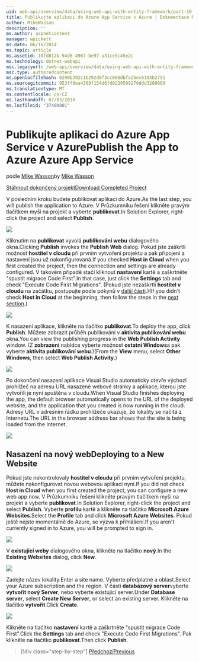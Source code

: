 ```yaml
---
uid: web-api/overview/data/using-web-api-with-entity-framework/part-10
title: Publikujte aplikaci do Azure App Service v Azure | Dokumentace Microsoftu
author: MikeWasson
description: ''
ms.author: aspnetcontent
manager: wpickett
ms.date: 06/16/2014
ms.topic: article
ms.assetid: 10fd812b-94d6-4967-be97-a31ce9c45e2c
ms.technology: dotnet-webapi
msc.legacyurl: /web-api/overview/data/using-web-api-with-entity-framework/part-10
msc.type: authoredcontent
ms.openlocfilehash: 0290b392c1b292d0f3cc080dbfa25ec6103b2751
ms.sourcegitcommit: 953ff9ea4369f154d6fd0239599279ddd3280009
ms.translationtype: MT
ms.contentlocale: cs-CZ
ms.lasthandoff: 07/03/2018
ms.locfileid: "37400801"
---
```

<a name="publish-the-app-to-azure-azure-app-service"></a><span data-ttu-id="cf5e3-102">Publikujte aplikaci do Azure App Service v Azure</span><span class="sxs-lookup"><span data-stu-id="cf5e3-102">Publish the App to Azure Azure App Service</span></span>
====================
<span data-ttu-id="cf5e3-103">podle [Mike Wasson](https://github.com/MikeWasson)</span><span class="sxs-lookup"><span data-stu-id="cf5e3-103">by [Mike Wasson](https://github.com/MikeWasson)</span></span>

[<span data-ttu-id="cf5e3-104">Stáhnout dokončený projekt</span><span class="sxs-lookup"><span data-stu-id="cf5e3-104">Download Completed Project</span></span>](https://github.com/MikeWasson/BookService)

<span data-ttu-id="cf5e3-105">V posledním kroku budete publikovat aplikaci do Azure.</span><span class="sxs-lookup"><span data-stu-id="cf5e3-105">As the last step, you will publish the application to Azure.</span></span> <span data-ttu-id="cf5e3-106">V Průzkumníku řešení klikněte pravým tlačítkem myši na projekt a vyberte **publikovat**.</span><span class="sxs-lookup"><span data-stu-id="cf5e3-106">In Solution Explorer, right-click the project and select **Publish**.</span></span>

![](part-10/_static/image1.png)

<span data-ttu-id="cf5e3-107">Kliknutím na **publikovat** vyvolá **publikování webu** dialogového okna.</span><span class="sxs-lookup"><span data-stu-id="cf5e3-107">Clicking **Publish** invokes the **Publish Web** dialog.</span></span> <span data-ttu-id="cf5e3-108">Pokud jste zaškrtli možnost **hostitel v cloudu** při prvním vytvoření projektu a pak připojení a nastavení jsou už nakonfigurovaná.</span><span class="sxs-lookup"><span data-stu-id="cf5e3-108">If you checked **Host in Cloud** when you first created the project, then the connection and settings are already configured.</span></span> <span data-ttu-id="cf5e3-109">V takovém případě stačí kliknout **nastavení** kartě a zaškrtněte &quot;spustit migrace Code First&quot;.</span><span class="sxs-lookup"><span data-stu-id="cf5e3-109">In that case, just click the **Settings** tab and check &quot;Execute Code First Migrations&quot;.</span></span> <span data-ttu-id="cf5e3-110">(Pokud jste nezaškrtli **hostitel v cloudu** na začátku, postupujte podle pokynů v [další části](#new-website).)</span><span class="sxs-lookup"><span data-stu-id="cf5e3-110">(If you didn't check **Host in Cloud** at the beginning, then follow the steps in the [next section](#new-website).)</span></span>

[![](part-10/_static/image3.png)](part-10/_static/image2.png)

<span data-ttu-id="cf5e3-111">K nasazení aplikace, klikněte na tlačítko **publikovat**.</span><span class="sxs-lookup"><span data-stu-id="cf5e3-111">To deploy the app, click **Publish**.</span></span> <span data-ttu-id="cf5e3-112">Můžete zobrazit průběh publikování v **aktivita publikování webu** okna.</span><span class="sxs-lookup"><span data-stu-id="cf5e3-112">You can view the publishing progress in the **Web Publish Activity** window.</span></span> <span data-ttu-id="cf5e3-113">(Z **zobrazení** nabídce vyberte možnost **ostatní Windows**a pak vyberte **aktivita publikování webu**.)</span><span class="sxs-lookup"><span data-stu-id="cf5e3-113">(From the **View** menu, select **Other Windows**, then select **Web Publish Activity**.)</span></span>

![](part-10/_static/image4.png)

<span data-ttu-id="cf5e3-114">Po dokončení nasazení aplikace Visual Studio automaticky otevře výchozí prohlížeč na adresu URL nasazené webové stránky a aplikace, kterou jste vytvořili je nyní spuštěna v cloudu.</span><span class="sxs-lookup"><span data-stu-id="cf5e3-114">When Visual Studio finishes deploying the app, the default browser automatically opens to the URL of the deployed website, and the application that you created is now running in the cloud.</span></span> <span data-ttu-id="cf5e3-115">Adresy URL v adresním řádku prohlížeče ukazuje, že lokality se načítá z Internetu.</span><span class="sxs-lookup"><span data-stu-id="cf5e3-115">The URL in the browser address bar shows that the site is being loaded from the Internet.</span></span>

[![](part-10/_static/image6.png)](part-10/_static/image5.png)

<a id="new-website"></a>
## <a name="deploying-to-a-new-website"></a><span data-ttu-id="cf5e3-116">Nasazení na nový web</span><span class="sxs-lookup"><span data-stu-id="cf5e3-116">Deploying to a New Website</span></span>

<span data-ttu-id="cf5e3-117">Pokud jste nekontrolovaly **hostitel v cloudu** při prvním vytvoření projektu, můžete nakonfigurovat novou webovou aplikaci nyní.</span><span class="sxs-lookup"><span data-stu-id="cf5e3-117">If you did not check **Host in Cloud** when you first created the project, you can configure a new web app now.</span></span> <span data-ttu-id="cf5e3-118">V Průzkumníku řešení klikněte pravým tlačítkem myši na projekt a vyberte **publikovat**.</span><span class="sxs-lookup"><span data-stu-id="cf5e3-118">In Solution Explorer, right-click the project and select **Publish**.</span></span> <span data-ttu-id="cf5e3-119">Vyberte **profilu** kartě a klikněte na tlačítko **Microsoft Azure Websites**.</span><span class="sxs-lookup"><span data-stu-id="cf5e3-119">Select the **Profile** tab and click **Microsoft Azure Websites**.</span></span> <span data-ttu-id="cf5e3-120">Pokud ještě nejste momentálně do Azure, se výzva k přihlášení.</span><span class="sxs-lookup"><span data-stu-id="cf5e3-120">If you aren't currently signed in to Azure, you will be prompted to sign in.</span></span>

[![](part-10/_static/image8.png)](part-10/_static/image7.png)

<span data-ttu-id="cf5e3-121">V **existující weby** dialogového okna, klikněte na tlačítko **nový**.</span><span class="sxs-lookup"><span data-stu-id="cf5e3-121">In the **Existing Websites** dialog, click **New**.</span></span>

![](part-10/_static/image9.png)

<span data-ttu-id="cf5e3-122">Zadejte název lokality.</span><span class="sxs-lookup"><span data-stu-id="cf5e3-122">Enter a site name.</span></span> <span data-ttu-id="cf5e3-123">Vyberte předplatné a oblast.</span><span class="sxs-lookup"><span data-stu-id="cf5e3-123">Select your Azure subscription and the region.</span></span> <span data-ttu-id="cf5e3-124">V části **databázový server**vyberte **vytvořit nový Server**, nebo vyberte existující server.</span><span class="sxs-lookup"><span data-stu-id="cf5e3-124">Under **Database server**, select **Create New Server**, or select an existing server.</span></span> <span data-ttu-id="cf5e3-125">Klikněte na tlačítko **vytvořit**.</span><span class="sxs-lookup"><span data-stu-id="cf5e3-125">Click **Create**.</span></span>

[![](part-10/_static/image11.png)](part-10/_static/image10.png)

<span data-ttu-id="cf5e3-126">Klikněte na tlačítko **nastavení** kartě a zaškrtněte &quot;spustit migrace Code First&quot;.</span><span class="sxs-lookup"><span data-stu-id="cf5e3-126">Click the **Settings** tab and check &quot;Execute Code First Migrations&quot;.</span></span> <span data-ttu-id="cf5e3-127">Pak klikněte na tlačítko **publikovat**.</span><span class="sxs-lookup"><span data-stu-id="cf5e3-127">Then click **Publish**.</span></span>

> [!div class="step-by-step"]
> [<span data-ttu-id="cf5e3-128">Předchozí</span><span class="sxs-lookup"><span data-stu-id="cf5e3-128">Previous</span></span>](part-9.md)
